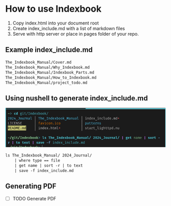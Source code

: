 # How to use Indexbook

1. Copy index.html into your document root
2. Create index_include.md with a list of markdown files
3. Serve with http server or place in pages folder of your repo.

## Example index_include.md

```
The_Indexbook_Manual/Cover.md
The_Indexbook_Manual/Why_Indexbook.md
The_Indexbook_Manual/Indexbook_Parts.md
The_Indexbook_Manual/How_to_Indexbook.md
The_Indexbook_Manual/project_todo.md
```

## Using nushell to generate index_include.md

![terminal screenshot](./media/screenshot-2024-11-05-06-27-18.png)

```nushell
ls The_Indexbook_Manual/ 2024_Journal/ 
    | where type == file
    | get name | sort -r | to text 
    | save -f index_include.md
```

## Generating PDF

- [ ] TODO Generate PDF